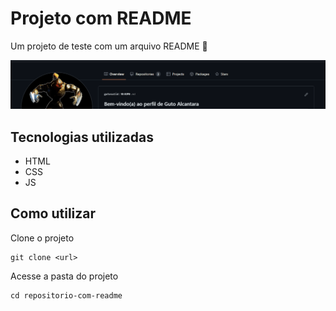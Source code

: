 # Projeto com README
Um projeto de teste com um arquivo README 🚀

[<img src="./tela.gif" alt="gif da tela inicial do projeto README">](http://google.com)


## Tecnologias utilizadas
- HTML
- CSS
- JS

## Como utilizar

Clone o projeto
```
git clone <url>
```

Acesse a pasta do projeto
```
cd repositorio-com-readme
```
